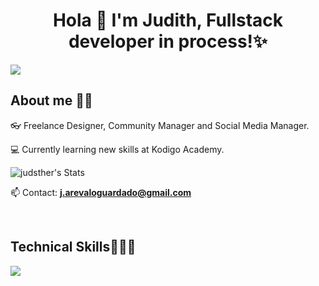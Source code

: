 

<!--
**judsther/judsther** is a ✨ _special_ ✨ repository because its `README.md` (this file) appears on your GitHub profile.

Here are some ideas to get you started:

- 🔭 I’m currently working on ...
- 🌱 I’m currently learning ...
- 👯 I’m looking to collaborate on ...
- 🤔 I’m looking for help with ...
- 💬 Ask me about ...
- 📫 How to reach me: ...
- 😄 Pronouns: ...
- ⚡ Fun fact: ...
-->

<h1 align="center">Hola 👋  I'm Judith, Fullstack developer in process!✨ </h1> 

<!--horizontal divider(gradiant)-->
<img src="https://user-images.githubusercontent.com/73097560/115834477-dbab4500-a447-11eb-908a-139a6edaec5c.gif">


<h2>About me 👩🏻</h2>
<!--Intro start-->

<p align="left">

👓 Freelance Designer, Community Manager and Social Media Manager. 

💻 Currently learning new skills at Kodigo Academy.

![judsther's Stats](https://github-readme-stats.vercel.app/api?username=judsther&theme=tokyonight&show_icons=true&hide_border=true&count_private=true)



📫 Contact: **j.arevaloguardado@gmail.com**
<!--Intro end-->
  </p>
<br>


<h2 >Technical Skills👨🏻‍💻</h2>
<!--tech stack icons-->
<p align="left">
  <a href="https://skillicons.dev">
    <img src="https://skillicons.dev/icons?i=css,html,js,reac,git,github,ai,ps&perline=12" />
  </a>
</p>
<br>

